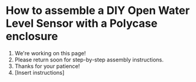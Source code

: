# How to assemble a DIY Open Water Level Sensor with a Polycase enclosure

1. We're working on this page!
2. Please return soon for step-by-step assembly instructions.
3. Thanks for your patience!
4. [Insert instructions]